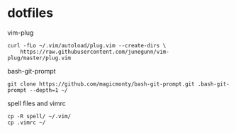# dotfiles

vim-plug
```
curl -fLo ~/.vim/autoload/plug.vim --create-dirs \
    https://raw.githubusercontent.com/junegunn/vim-plug/master/plug.vim
```

bash-git-prompt
```
git clone https://github.com/magicmonty/bash-git-prompt.git .bash-git-prompt --depth=1 ~/
```

spell files and vimrc
```
cp -R spell/ ~/.vim/
cp .vimrc ~/
```

